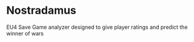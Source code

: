 # Nostradamus
EU4 Save Game analyzer designed to give player ratings and predict the winner of wars
